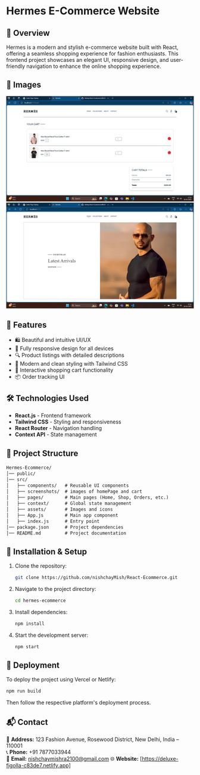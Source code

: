 # Hermes E-Commerce Website

## 🚀 Overview
Hermes is a modern and stylish e-commerce website built with React, offering a seamless shopping experience for fashion enthusiasts. This frontend project showcases an elegant UI, responsive design, and user-friendly navigation to enhance the online shopping experience.


## 🌟 Images
![Hermes Homepage](./src/screenshots/home.png)
![Hermes CartPage](src/screenshots/cart.png)

## 🌟 Features
- 🛍️ Beautiful and intuitive UI/UX
- 📱 Fully responsive design for all devices
- 🔍 Product listings with detailed descriptions
- 🎨 Modern and clean styling with Tailwind CSS
- 🛒 Interactive shopping cart functionality
- 📦 Order tracking UI

## 🛠️ Technologies Used
- **React.js** - Frontend framework
- **Tailwind CSS** - Styling and responsiveness
- **React Router** - Navigation handling
- **Context API** - State management

## 📂 Project Structure
```
Hermes-Ecommerce/
│── public/
│── src/
│   ├── components/   # Reusable UI components
│   ├── screenshots/  # images of homePage and cart 
│   ├── pages/        # Main pages (Home, Shop, Orders, etc.)
│   ├── context/      # Global state management
│   ├── assets/       # Images and icons
│   ├── App.js        # Main app component
│   ├── index.js      # Entry point
│── package.json      # Project dependencies
│── README.md         # Project documentation
```

## 🔧 Installation & Setup
1. Clone the repository:
   ```sh
   git clone https://github.com/nishchayMish/React-Ecommerce.git
   ```
2. Navigate to the project directory:
   ```sh
   cd hermes-ecommerce
   ```
3. Install dependencies:
   ```sh
   npm install
   ```
4. Start the development server:
   ```sh
   npm start
   ```

## 🚀 Deployment
To deploy the project using Vercel or Netlify:
```sh
npm run build
```
Then follow the respective platform's deployment process.

## 📬 Contact
📍 **Address:** 123 Fashion Avenue, Rosewood District, New Delhi, India – 110001  
📞 **Phone:** +91 7877033944  
📧 **Email:** nishchaymishra2100@gmail.com
🌐 **Website:** [https://deluxe-figolla-c83de7.netlify.app]
